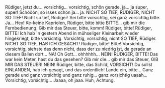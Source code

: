 Rüdiger, jetzt du... vorsichtig... vorsichtig, schön gerade, ja... ja super, super! Schööön, so isses schön ja... ja. NICHT SO TIEF, RÜDIGER, NICHT SO TIEF! Nicht so tief, Rüdiger! Sei bitte vorsichtig, sei ganz vorsichtig bitte. Ja... Hey! Ke-keine Kapriolen, Rüdiger, bitte bitte BITTE... gib mir die Fernbedienung. Gib mir das Steuer, bitte, komm! Rüdiger, bitte! Rüdiger, BITTE! Ich hab \'n gestern Abend in mühseliger Kleinarbeit wieder hingekriegt, bitte vorsichtig. Vorsichtig, vorsichtig, nicht SO TIEF, Rüdiger. NICHT SO TIEF, HAB ICH GESACHT! Rüdiger, bitte! Bitte! Vorsichtig, vorsichtig, siehste das denn nicht, dass der zu niedrig ist, da gerade an diesem Ballen dort... NA! Oh Gott... ohhhhhh... NEIN! RÜDIGER, BITTE! Das war kein Meter, hast du das gesehen? Gib mir die... gib mir das Steuer, GIB MIR DAS STEUER! NEIN! Rüdiger, bitte, das Schild, VORSICHT! Du sollst EINLANDEN, hab ich gesagt, und das ordentlich! Lande ein, bitte... Ganz gerade und ganz vorsichtig und ganz ruhig... ganz vorsichtig uaaah... Vorsichtig, vorsichtig... Jaaaa, oh jaaa. Huh, Achtung.
